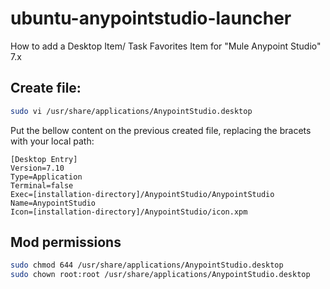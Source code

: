 # ubuntu-anypointstudio-launcher
How to add a Desktop Item/ Task Favorites Item for "Mule Anypoint Studio"  7.x

## Create file:
```bash
sudo vi /usr/share/applications/AnypointStudio.desktop
```

Put the bellow content on the previous created file, replacing the bracets with your local path:
```
[Desktop Entry]
Version=7.10
Type=Application
Terminal=false
Exec=[installation-directory]/AnypointStudio/AnypointStudio
Name=AnypointStudio
Icon=[installation-directory]/AnypointStudio/icon.xpm
```

## Mod permissions
```bash
sudo chmod 644 /usr/share/applications/AnypointStudio.desktop
sudo chown root:root /usr/share/applications/AnypointStudio.desktop
```
